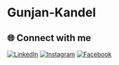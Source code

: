 # Gunjan-Kandel
## 🌐 Connect with me  

[![LinkedIn](https://img.shields.io/badge/LinkedIn-0077B5?style=for-the-badge&logo=linkedin&logoColor=white)](https://www.linkedin.com/in/Gunjankandel/)
[![Instagram](https://img.shields.io/badge/Instagram-E4405F?style=for-the-badge&logo=instagram&logoColor=white)](https://www.instagram.com/xettri.anup/)
[![Facebook](https://img.shields.io/badge/Facebook-1877F2?style=for-the-badge&logo=facebook&logoColor=white)](https://www.facebook.com/Gunjankandel/)

